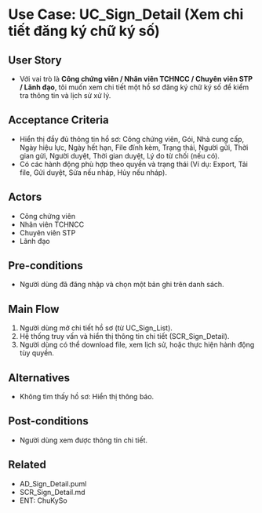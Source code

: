 # Use Case: UC_Sign_Detail (Xem chi tiết đăng ký chữ ký số)

## User Story
- Với vai trò là **Công chứng viên / Nhân viên TCHNCC / Chuyên viên STP / Lãnh đạo**, tôi muốn xem chi tiết một hồ sơ đăng ký chữ ký số để kiểm tra thông tin và lịch sử xử lý.

## Acceptance Criteria
- Hiển thị đầy đủ thông tin hồ sơ: Công chứng viên, Gói, Nhà cung cấp, Ngày hiệu lực, Ngày hết hạn, File đính kèm, Trạng thái, Người gửi, Thời gian gửi, Người duyệt, Thời gian duyệt, Lý do từ chối (nếu có).
- Có các hành động phù hợp theo quyền và trạng thái (Ví dụ: Export, Tải file, Gửi duyệt, Sửa nếu nháp, Hủy nếu nháp).

## Actors
- Công chứng viên
- Nhân viên TCHNCC
- Chuyên viên STP
- Lãnh đạo

## Pre-conditions
- Người dùng đã đăng nhập và chọn một bản ghi trên danh sách.

## Main Flow
1. Người dùng mở chi tiết hồ sơ (từ UC_Sign_List).
2. Hệ thống truy vấn và hiển thị thông tin chi tiết (SCR_Sign_Detail).
3. Người dùng có thể download file, xem lịch sử, hoặc thực hiện hành động tùy quyền.

## Alternatives
- Không tìm thấy hồ sơ: Hiển thị thông báo.

## Post-conditions
- Người dùng xem được thông tin chi tiết.

## Related
- AD_Sign_Detail.puml
- SCR_Sign_Detail.md
- ENT: ChuKySo